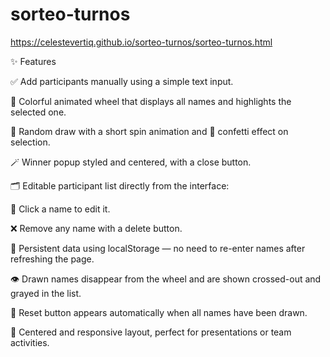 # sorteo-turnos

https://celestevertiq.github.io/sorteo-turnos/sorteo-turnos.html 

✨ Features

✅ Add participants manually using a simple text input.

🎨 Colorful animated wheel that displays all names and highlights the selected one.

🎯 Random draw with a short spin animation and 🎉 confetti effect on selection.

🪄 Winner popup styled and centered, with a close button.

🗂️ Editable participant list directly from the interface:

📝 Click a name to edit it.

❌ Remove any name with a delete button.

💾 Persistent data using localStorage — no need to re-enter names after refreshing the page.

👁️ Drawn names disappear from the wheel and are shown crossed-out and grayed in the list.

🔁 Reset button appears automatically when all names have been drawn.

🧩 Centered and responsive layout, perfect for presentations or team activities.

